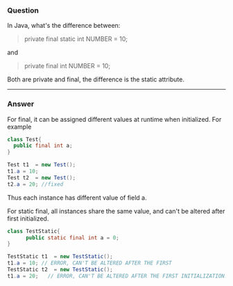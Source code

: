 ### Question 
In Java, what's the difference between:
> private final static int NUMBER = 10;

and
> private final int NUMBER = 10;

Both are private and final, the difference is the static attribute.

--------------------------------------
### Answer
For final, it can be assigned different values at runtime when initialized. For example
```java
class Test{
  public final int a;
}

Test t1  = new Test();
t1.a = 10;
Test t2  = new Test();
t2.a = 20; //fixed
```
Thus each instance has different value of field a.

For static final, all instances share the same value, and can't be altered after first initialized.

```java
class TestStatic{
      public static final int a = 0;
}

TestStatic t1  = new TestStatic();
t1.a = 10; // ERROR, CAN'T BE ALTERED AFTER THE FIRST 
TestStatic t2  = new TestStatic();
t1.a = 20;   // ERROR, CAN'T BE ALTERED AFTER THE FIRST INITIALIZATION.
```